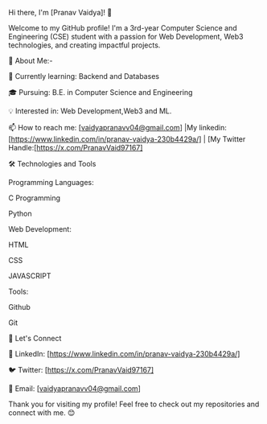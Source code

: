 Hi there, I'm [Pranav Vaidya]! 👋

Welcome to my GitHub profile! I'm a 3rd-year Computer Science and Engineering (CSE) student with a passion for Web Development, Web3 technologies, and creating impactful projects.

🚀 About Me:-

🌱 Currently learning: Backend and Databases

🎓 Pursuing: B.E. in Computer Science and Engineering

💡 Interested in: Web Development,Web3 and ML.

📫 How to reach me: [vaidyapranavv04@gmail.com] |My linkedin: [https://www.linkedin.com/in/pranav-vaidya-230b4429a/] | [My Twitter Handle:[https://x.com/PranavVaid97167]

🛠️ Technologies and Tools

Programming Languages:

C Programming

Python

Web Development:

HTML

CSS

JAVASCRIPT



Tools:

Github

Git

🌟 Let's Connect

💼 LinkedIn: [https://www.linkedin.com/in/pranav-vaidya-230b4429a/]

🐦 Twitter: [https://x.com/PranavVaid97167]

📧 Email: [vaidyapranavv04@gmail.com]

Thank you for visiting my profile! Feel free to check out my repositories and connect with me. 😊
